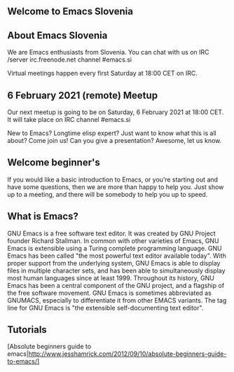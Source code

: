 ## Welcome to Emacs Slovenia

## About Emacs Slovenia
We are Emacs enthusiasts from Slovenia. You can chat with us on IRC /server irc.freenode.net channel #emacs.si

Virtual meetings happen every first Saturday at 18:00 CET on IRC.

## 6 February 2021 (remote) Meetup
Our next meetup is going to be on Saturday, 6 February 2021 at 18:00 CET. It will take place on IRC channel #emacs.si

New to Emacs? Longtime elisp expert? Just want to know what this is all about? Come join us! Can you give a presentation? Awesome, let us know.

## Welcome beginner's
If you would like a basic introduction to Emacs, or you’re starting out and have some questions, then we are more than happy to help you. Just show up to a meeting, and there will be somebody to help you up to speed.

## What is Emacs?
GNU Emacs is a free software text editor. It was created by GNU Project founder Richard Stallman. In common with other varieties of Emacs, GNU Emacs is extensible using a Turing complete programming language. GNU Emacs has been called "the most powerful text editor available today". With proper support from the underlying system, GNU Emacs is able to display files in multiple character sets, and has been able to simultaneously display most human languages since at least 1999. Throughout its history, GNU Emacs has been a central component of the GNU project, and a flagship of the free software movement. GNU Emacs is sometimes abbreviated as GNUMACS, especially to differentiate it from other EMACS variants. The tag line for GNU Emacs is "the extensible self-documenting text editor".

## Tutorials
[Absolute beginners guide to emacs|http://www.jesshamrick.com/2012/09/10/absolute-beginners-guide-to-emacs/]

